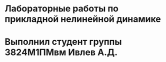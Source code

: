 # Лабораторные работы по прикладной нелинейной динамике
# Выполнил студент группы 3824М1ПМвм Ивлев А.Д.

